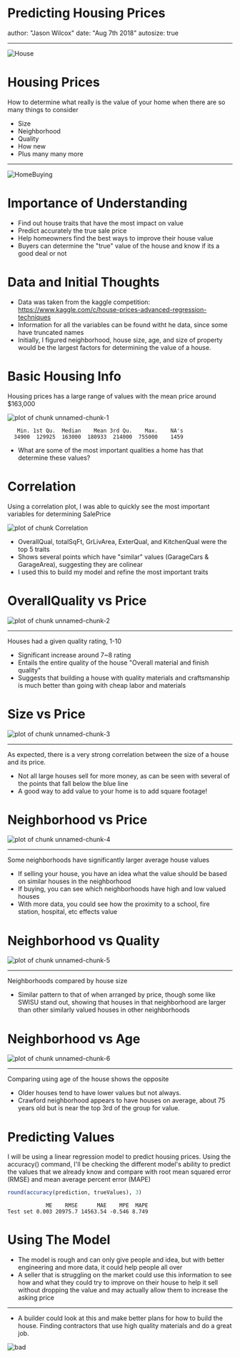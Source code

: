 Predicting Housing Prices
========================================================
author: "Jason Wilcox"
date: "Aug 7th 2018"
autosize: true


***

![House](House.jpg)


Housing Prices
========================================================

How to determine what really is the value of your home when there are so many things to consider
- Size
- Neighborhood
- Quality
- How new
- Plus many many more

***

![HomeBuying](HomeBuying.jpg)


Importance of Understanding
========================================================
* Find out house traits that have the most impact on value
* Predict accurately the true sale price
* Help homeowners find the best ways to improve their house value
* Buyers can determine the "true" value of the house and know if its a good deal or not


Data and Initial Thoughts
========================================================
* Data was taken from the kaggle competition: https://www.kaggle.com/c/house-prices-advanced-regression-techniques
* Information for all the variables can be found witht he data, since some have truncated names
* Initially, I figured neighborhood, house size, age, and size of property would be the largest factors for determining the value of a house.




Basic Housing Info
========================================================
Housing prices has a large range of values with the mean price around $163,000


![plot of chunk unnamed-chunk-1](PredictingHousingPrices-figure/unnamed-chunk-1-1.png)

```
   Min. 1st Qu.  Median    Mean 3rd Qu.    Max.    NA's 
  34900  129925  163000  180933  214000  755000    1459 
```

* What are some of the most important qualities a home has that determine these values?

Correlation
=========================================================
Using a correlation plot, I was able to quickly see the most important variables for determining SalePrice

![plot of chunk Correlation](PredictingHousingPrices-figure/Correlation-1.png)
* OverallQual, totalSqFt, GrLivArea, ExterQual, and KitchenQual were the top 5 traits
* Shows several points which have "similar" values (GarageCars & GarageArea), suggesting they are colinear
* I used this to build my model and refine the most important traits


OverallQuality vs Price
=========================================================
![plot of chunk unnamed-chunk-2](PredictingHousingPrices-figure/unnamed-chunk-2-1.png)
***
Houses had a given quality rating, 1-10
* Significant increase around 7~8 rating
* Entails the entire quality of the house "Overall material and finish quality"
* Suggests that building a house with quality materials and craftsmanship is much better than going with cheap labor and materials


Size vs Price
=========================================================

![plot of chunk unnamed-chunk-3](PredictingHousingPrices-figure/unnamed-chunk-3-1.png)
***
As expected, there is a very strong correlation between the size of a house and its price.
* Not all large houses sell for more money, as can be seen with several of the points that fall below the blue line
* A good way to add value to your home is to add square footage!

Neighborhood vs Price
=========================================================
![plot of chunk unnamed-chunk-4](PredictingHousingPrices-figure/unnamed-chunk-4-1.png)
***
Some neighborhoods have significantly larger average house values
* If selling your house, you have an idea what the value should be based on similar houses in the neighborhood
* If buying, you can see which neighborhoods have high and low valued houses
* With more data, you could see how the proximity to a school, fire station, hospital, etc effects value

Neighborhood vs Quality
=========================================================
![plot of chunk unnamed-chunk-5](PredictingHousingPrices-figure/unnamed-chunk-5-1.png)
***

Neighborhoods compared by house size
* Similar pattern to that of when arranged by price, though some like SWISU stand out, showing that houses in that neighborhood are larger than other similarly valued houses in other neighborhoods

Neighborhood  vs Age
=========================================================
![plot of chunk unnamed-chunk-6](PredictingHousingPrices-figure/unnamed-chunk-6-1.png)
*** 

Comparing using age of the house shows the opposite
* Older houses tend to have lower values but not always. 
* Crawford neighborhood appears to have houses on average, about 75 years old but is near the top 3rd of the group for value.

Predicting Values
========================================================
I will be using a linear regression model to predict housing prices. Using the accuracy() command, I'll be checking the different model's ability to predict the values that we already know and compare with root mean squared error (RMSE) and mean average percent error (MAPE)


```r
round(accuracy(prediction, trueValues), 3)
```

```
            ME    RMSE      MAE    MPE  MAPE
Test set 0.003 20975.7 14563.54 -0.546 8.749
```

Using The Model
========================================================
* The model is rough and can only give people and idea, but with better engineering and more data, it could help people all over
* A seller that is struggling on the market could use this information to see how and what they could try to improve on their house to help it sell without dropping the value and may actually allow them to increase the asking price

***

* A builder could look at this and make better plans for how to build the house. Finding contractors that use high quality materials and do a great job.


![bad](bad.jpg)

